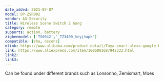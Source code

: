 ```yaml
---
date_added: 2021-07-07
model: DP-ZSR002
vendor: AG-Security
title: Wireless Scene Switch 2 Gang 
category: remote
supports: action, battery
zigbeemodel: ['TS0042','_TZ3400_keyjhapk']
compatible: [zha, deconz]
mlink: https://www.alibaba.com/product-detail/Tuya-smart-alexa-google-home-zigbee_62544151263.html
link: https://www.aliexpress.com/item/1005001687942333.html
link2: 
link3: 
---
```

Can be found under different brands such as Lonsonho, Zemismart, Moes
